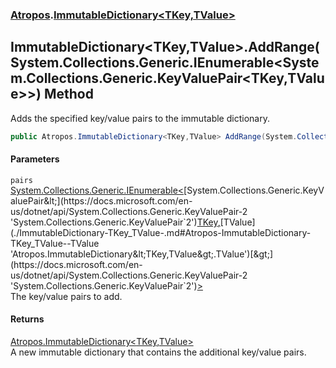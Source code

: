 ### [Atropos](./Atropos.md 'Atropos').[ImmutableDictionary&lt;TKey,TValue&gt;](./ImmutableDictionary-TKey_TValue-.md 'Atropos.ImmutableDictionary&lt;TKey,TValue&gt;')
## ImmutableDictionary&lt;TKey,TValue&gt;.AddRange(System.Collections.Generic.IEnumerable&lt;System.Collections.Generic.KeyValuePair&lt;TKey,TValue&gt;&gt;) Method
Adds the specified key/value pairs to the immutable dictionary.  
```csharp
public Atropos.ImmutableDictionary<TKey,TValue> AddRange(System.Collections.Generic.IEnumerable<System.Collections.Generic.KeyValuePair<TKey,TValue>> pairs);
```
#### Parameters
<a name='Atropos-ImmutableDictionary-TKey_TValue--AddRange(System-Collections-Generic-IEnumerable-System-Collections-Generic-KeyValuePair-TKey_TValue--)-pairs'></a>
`pairs` [System.Collections.Generic.IEnumerable&lt;](https://docs.microsoft.com/en-us/dotnet/api/System.Collections.Generic.IEnumerable-1 'System.Collections.Generic.IEnumerable`1')[System.Collections.Generic.KeyValuePair&lt;](https://docs.microsoft.com/en-us/dotnet/api/System.Collections.Generic.KeyValuePair-2 'System.Collections.Generic.KeyValuePair`2')[TKey](./ImmutableDictionary-TKey_TValue-.md#Atropos-ImmutableDictionary-TKey_TValue--TKey 'Atropos.ImmutableDictionary&lt;TKey,TValue&gt;.TKey')[,](https://docs.microsoft.com/en-us/dotnet/api/System.Collections.Generic.KeyValuePair-2 'System.Collections.Generic.KeyValuePair`2')[TValue](./ImmutableDictionary-TKey_TValue-.md#Atropos-ImmutableDictionary-TKey_TValue--TValue 'Atropos.ImmutableDictionary&lt;TKey,TValue&gt;.TValue')[&gt;](https://docs.microsoft.com/en-us/dotnet/api/System.Collections.Generic.KeyValuePair-2 'System.Collections.Generic.KeyValuePair`2')[&gt;](https://docs.microsoft.com/en-us/dotnet/api/System.Collections.Generic.IEnumerable-1 'System.Collections.Generic.IEnumerable`1')  
The key/value pairs to add.  
  
#### Returns
[Atropos.ImmutableDictionary&lt;](./ImmutableDictionary-TKey_TValue-.md 'Atropos.ImmutableDictionary&lt;TKey,TValue&gt;')[TKey](./ImmutableDictionary-TKey_TValue-.md#Atropos-ImmutableDictionary-TKey_TValue--TKey 'Atropos.ImmutableDictionary&lt;TKey,TValue&gt;.TKey')[,](./ImmutableDictionary-TKey_TValue-.md 'Atropos.ImmutableDictionary&lt;TKey,TValue&gt;')[TValue](./ImmutableDictionary-TKey_TValue-.md#Atropos-ImmutableDictionary-TKey_TValue--TValue 'Atropos.ImmutableDictionary&lt;TKey,TValue&gt;.TValue')[&gt;](./ImmutableDictionary-TKey_TValue-.md 'Atropos.ImmutableDictionary&lt;TKey,TValue&gt;')  
A new immutable dictionary that contains the additional key/value pairs.  
